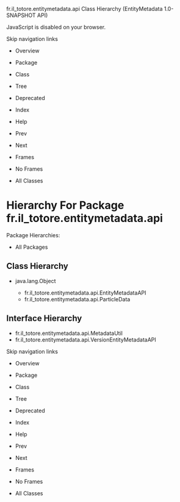 fr.il\_totore.entitymetadata.api Class Hierarchy (EntityMetadata 1.0-SNAPSHOT API)

JavaScript is disabled on your browser.

Skip navigation links

 *  Overview
 *  Package
 *  Class
 *  Tree
 *  Deprecated
 *  Index
 *  Help

 *  Prev
 *  Next

 *  Frames
 *  No Frames

 *  All Classes

# Hierarchy For Package fr.il\_totore.entitymetadata.api #

Package Hierarchies:

 *  All Packages

## Class Hierarchy ##

 *  java.lang.Object
    
     *  fr.il\_totore.entitymetadata.api.EntityMetadataAPI
     *  fr.il\_totore.entitymetadata.api.ParticleData<T>

## Interface Hierarchy ##

 *  fr.il\_totore.entitymetadata.api.MetadataUtil
 *  fr.il\_totore.entitymetadata.api.VersionEntityMetadataAPI

Skip navigation links

 *  Overview
 *  Package
 *  Class
 *  Tree
 *  Deprecated
 *  Index
 *  Help

 *  Prev
 *  Next

 *  Frames
 *  No Frames

 *  All Classes